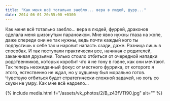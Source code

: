 ```yaml
---
title: "Как меня всё тотально заебло... вера в людей, фурр..."
date: 2014-06-01 20:55:00 +0300
---
```


Как меня всё тотально заебло... вера в людей, фуррей, драконов сделала меня шизонутым параноиком. Мне явно нужны глаза на жопе, даже спереди они не так нужны, ведь почти каждый кого ты подпустишь к себе так и наровит напасть сзади, даже. Разница лишь в способах. И так поступали практически все, начиная с родителей, заканчивая друзьями. Только стоило отбиться от очередной нападки родственников, которых коробит что я не тону в говне, как они мечтают. Так теперь неожиданный фокус от местного фуррика, от которого я этого, естественно не ждал, но у худшему был морально готов. Чувствую отбиться будет стратегически сложной задачей, но хоть со скуки не умру. Как мне всё надоело...

{% include media.html f="/assets/vk_photos/2/B_z43fVTI90.jpg" alt="" %}
